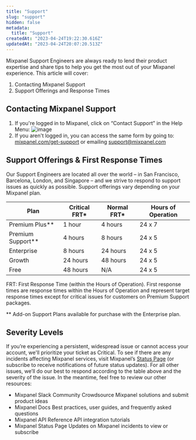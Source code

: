 ```yaml
---
title: "Support"
slug: "support"
hidden: false
metadata:
  title: "Support"
createdAt: "2023-04-24T19:22:30.616Z"
updatedAt: "2023-04-24T20:07:20.513Z"
---
```


Mixpanel Support Engineers are always ready to lend their product expertise and share tips to help you get the most out of your Mixpanel experience. This article will cover:

1. Contacting Mixpanel Support
2. Support Offerings and Response Times

## Contacting Mixpanel Support

1. If you're logged in to Mixpanel, click on “Contact Support” in the Help Menu:
![image](https://user-images.githubusercontent.com/13734965/234125798-5c77c52a-a2c3-4dfc-a40c-289c383b6e12.png)
2. If you aren't logged in, you can access the same form by going to: [mixpanel.com/get-support](mixpanel.com/get-support) or emailing support@mixpanel.com

## Support Offerings & First Response Times

Our Support Engineers are located all over the world – in San Francisco, Barcelona, London, and Singapore – and we strive to respond to support issues as quickly as possible. Support offerings vary depending on your Mixpanel plan.

| Plan | Critical FRT* | Normal FRT* | Hours of Operation |
| --- | --- | --- | --- |
| Premium Plus** | 1 hour | 4 hours | 24 x 7 |
| Premium Support** | 4 hours | 8 hours | 24 x 5  |
| Enterprise | 8 hours | 24 hours | 24 x 5  |
| Growth | 24 hours | 48 hours | 24 x 5  |
| Free | 48 hours | N/A | 24 x 5  |

FRT: First Response Time (within the Hours of Operation). First response times are response times within the Hours of Operation and represent target response times except for critical issues for customers on Premium Support packages. 

** Add-on Support Plans available for purchase with the Enterprise plan.

## Severity Levels

If you’re experiencing a persistent, widespread issue or cannot access your account, we'll prioritize your ticket as Critical. To see if there are any incidents affecting Mixpanel services, visit Mixpanel’s [Status Page](https://www.mixpanelstatus.com/) (or subscribe to receive notifications of future status updates). For all other issues, we’ll do our best to respond according to the table above and the severity of the issue. In the meantime, feel free to review our other resources:

- Mixpanel Slack Community
Crowdsource Mixpanel solutions and submit product ideas
- Mixpanel Docs
Best practices, user guides, and frequently asked questions
- Mixpanel API Reference
API integration tutorials
- Mixpanel Status Page
Updates on Mixpanel incidents to view or subscribe
